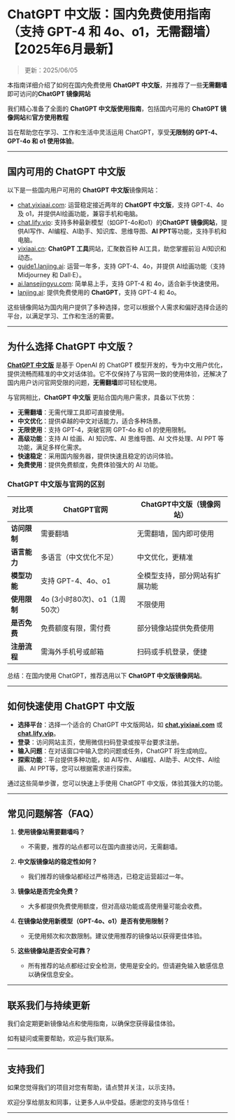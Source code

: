 # ChatGPT 中文版：国内免费使用指南（支持 GPT-4 和 4o、o1，无需翻墙）【2025年6月最新】

> 更新：2025/06/05

本指南详细介绍了如何在国内免费使用 **ChatGPT 中文版**，并推荐了一些**无需翻墙**即可访问的**ChatGPT 镜像网站**

我们精心准备了全面的 **ChatGPT 中文版使用指南**，包括国内可用的 **ChatGPT 镜像网站**和**官方使用教程**

旨在帮助您在学习、工作和生活中灵活运用 ChatGPT，享受**无限制的 GPT-4、GPT-4o 和 o1 使用体验**。

---

## 国内可用的 ChatGPT 中文版

以下是一些国内用户可用的 **ChatGPT 中文版**镜像网站：

- [chat.yixiaai.com](https://chat.lanjing.pro/): 运营稳定接近两年的 **ChatGPT 中文版**，支持 GPT-4、4o 及 o1，并提供AI绘画功能，兼容手机和电脑。
- [chat.lify.vip](https://chat.yixiaai.com/): 支持多种最新模型（如GPT-4o和o1）的**ChatGPT 镜像网站**，提供AI写作、AI编程、AI助手、知识库、思维导图、**AI PPT**等功能，支持手机和电脑。
- [yixiaai.cn](https://yixiaai.cn/): **ChatGPT 工具**网站，汇聚数百种 AI工具，助您掌握前沿 AI知识和动态。
- [guide1.lanjing.ai](https://xsimplechat.com/): 运营一年多，支持 GPT-4、4o，并提供 AI绘画功能（支持 Midjourney 和 Dall·E）。
- [ai.lansejingyu.com](https://ai.lansejingyu.com/): 简单易上手，支持 GPT-4 和 4o，适合新手快速使用。
- [lanjing.ai](https://lanjing.pro/): 提供免费使用的 **ChatGPT**，支持 GPT-4 和 4o。

这些镜像网站为国内用户提供了多种选择，您可以根据个人需求和偏好选择合适的平台，以满足学习、工作和生活的需要。

---

## 为什么选择 ChatGPT 中文版？

[**ChatGPT 中文版**](https://chat.lanjing.pro) 是基于 OpenAI 的 ChatGPT 模型开发的，专为中文用户优化，提供流畅而精准的中文对话体验。它不仅保持了与官网一致的使用体验，还解决了国内用户访问官网受限的问题，**无需翻墙**即可轻松使用。

与官网相比，**ChatGPT 中文版** 更贴合国内用户需求，具备以下优势：

- **无需翻墙**：无需代理工具即可直接使用。
- **中文优化**：提供卓越的中文对话能力，适合多种场景。
- **无限使用**：支持 GPT-4，突破官网 GPT-4o 和 o1 的使用限制。
- **高级功能**：支持 AI 绘画、AI 知识库、AI 思维导图、AI 文件处理、AI PPT 等功能，满足多样化需求。
- **快速稳定**：采用国内服务器，提供快速且稳定的访问体验。
- **免费使用**：提供免费额度，免费体验强大的 AI 功能。

### ChatGPT 中文版与官网的区别

| 对比项 | ChatGPT官网 | ChatGPT中文版（镜像网站）|
|-------- |-------- |-------- |
| **访问限制** | 需要翻墙 | 无需翻墙，国内即可使用 |
| **语言能力** | 多语言（中文优化不足） | 中文优化，更精准 |
| **模型功能** | 支持 GPT-4、4o、o1 | 全模型支持，部分网站有扩展功能 |
| **使用限制** | 4o (3小时80次)、o1（1周50次） | 不限使用 |
| **是否免费** | 免费额度有限，需付费 | 部分镜像站提供免费使用 |
| **注册流程** | 需海外手机号或邮箱 | 扫码或手机登录，便捷 |

总结：在国内使用 ChatGPT，推荐选用以下 **ChatGPT 中文版镜像网站**。

---

## 如何快速使用 ChatGPT 中文版

- **选择平台**：选择一个适合的 ChatGPT 中文版网站，如 **[chat.yixiaai.com](https://chat.lanjing.pro/)** 或 **[chat.lify.vip](https://xsimplechat.com/)**。
- **登录**：访问网站主页，使用微信扫码登录或按平台要求注册。
- **输入问题**：在对话窗口中输入您的问题或任务，ChatGPT 将生成响应。
- **探索功能**：平台提供多种功能，如 AI写作、AI编程、AI助手、AI文件、AI绘画、AI PPT等，您可以根据需求进行探索。

通过这些简单步骤，您可以快速上手使用 ChatGPT 中文版，体验其强大的功能。

---

## 常见问题解答（FAQ）

1. **使用镜像站需要翻墙吗？**
   - 不需要，推荐的站点都可以在国内直接访问，无需翻墙。
     
2. **中文版镜像站的稳定性如何？**
   - 我们推荐的镜像站都经过严格筛选，已稳定运营超过一年。
     
3. **镜像站是否完全免费？**
   - 大多都提供免费使用额度，但对高级功能或高使用量可能会收费。
     
4. **在镜像站使用新模型（GPT-4o、o1）是否有使用限制？**
   - 无使用频次和次数限制。建议使用推荐的镜像站以获得更佳体验。
     
5. **这些镜像站是否安全可靠？**
   - 所有推荐的站点都经过安全检测，使用是安全的。但请避免输入敏感信息以确保信息安全。

---

## 联系我们与持续更新

我们会定期更新镜像站点和使用指南，以确保您获得最佳体验。

如有疑问或需要帮助，欢迎与我们联系。

---

## 支持我们

如果您觉得我们的项目对您有帮助，请点赞并关注，以示支持。

欢迎分享给朋友和同事，让更多人从中受益。感谢您的支持与信任！

---
